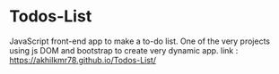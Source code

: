 # Todos-List
JavaScript front-end app to make a to-do list. One of the very projects using js DOM and bootstrap to create very dynamic app.
link : https://akhilkmr78.github.io/Todos-List/
